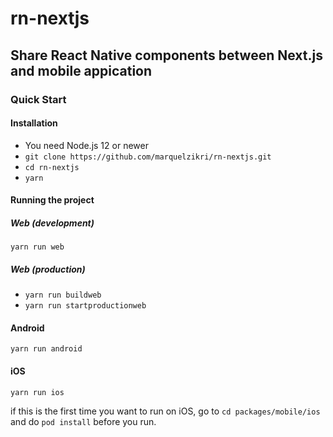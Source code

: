 # rn-nextjs
## Share React Native components between Next.js and mobile appication

### Quick Start

#### Installation
- You need Node.js 12 or newer
- `git clone https://github.com/marquelzikri/rn-nextjs.git`
- `cd rn-nextjs`
- `yarn`

#### Running the project

##### Web (development)
`yarn run web`

##### Web (production)
- `yarn run buildweb`
- `yarn run startproductionweb`

#### Android
`yarn run android`

#### iOS
`yarn run ios`

if this is the first time you want to run on iOS, go to `cd packages/mobile/ios` and do `pod install` before you run.
